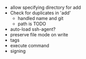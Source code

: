 * allow specifying directory for add
* Check for duplicates in 'add'
  * handled name and git
  * path is TODO
* auto-load ssh-agent?
* preserve file mode on write
* tags
* execute command
* signing